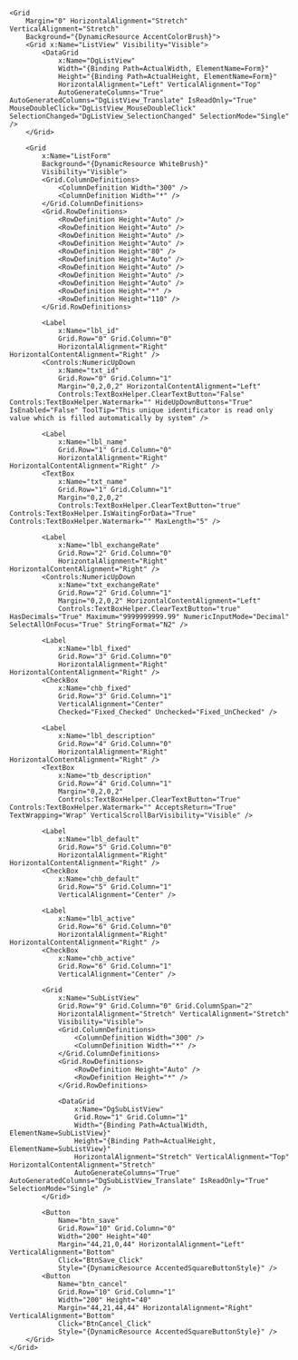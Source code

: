 ﻿<UserControl
    x:Class="EasyITSystemCenter.Pages.TemplateClassListAutoDBTranslationWithSubViewPage"
    xmlns="http://schemas.microsoft.com/winfx/2006/xaml/presentation"
    xmlns:x="http://schemas.microsoft.com/winfx/2006/xaml"
    xmlns:Controls="http://metro.mahapps.com/winfx/xaml/controls"
    xmlns:d="http://schemas.microsoft.com/expression/blend/2008"
    xmlns:local="clr-namespace:EasyITSystemCenter.Pages"
    xmlns:mc="http://schemas.openxmlformats.org/markup-compatibility/2006"
    xmlns:xctk="http://schemas.xceed.com/wpf/xaml/toolkit"
    Name="Form"
    HorizontalAlignment="Stretch"
    VerticalAlignment="Stretch"
    d:DesignHeight="500"
    d:DesignWidth="600"
    Tag="Form"
    mc:Ignorable="d">

    <Grid
        Margin="0" HorizontalAlignment="Stretch" VerticalAlignment="Stretch"
        Background="{DynamicResource AccentColorBrush}">
        <Grid x:Name="ListView" Visibility="Visible">
            <DataGrid
                x:Name="DgListView"
                Width="{Binding Path=ActualWidth, ElementName=Form}"
                Height="{Binding Path=ActualHeight, ElementName=Form}"
                HorizontalAlignment="Left" VerticalAlignment="Top"
                AutoGenerateColumns="True" AutoGeneratedColumns="DgListView_Translate" IsReadOnly="True" MouseDoubleClick="DgListView_MouseDoubleClick" SelectionChanged="DgListView_SelectionChanged" SelectionMode="Single" />
        </Grid>

        <Grid
            x:Name="ListForm"
            Background="{DynamicResource WhiteBrush}"
            Visibility="Visible">
            <Grid.ColumnDefinitions>
                <ColumnDefinition Width="300" />
                <ColumnDefinition Width="*" />
            </Grid.ColumnDefinitions>
            <Grid.RowDefinitions>
                <RowDefinition Height="Auto" />
                <RowDefinition Height="Auto" />
                <RowDefinition Height="Auto" />
                <RowDefinition Height="Auto" />
                <RowDefinition Height="80" />
                <RowDefinition Height="Auto" />
                <RowDefinition Height="Auto" />
                <RowDefinition Height="Auto" />
                <RowDefinition Height="Auto" />
                <RowDefinition Height="*" />
                <RowDefinition Height="110" />
            </Grid.RowDefinitions>

            <Label
                x:Name="lbl_id"
                Grid.Row="0" Grid.Column="0"
                HorizontalAlignment="Right" HorizontalContentAlignment="Right" />
            <Controls:NumericUpDown
                x:Name="txt_id"
                Grid.Row="0" Grid.Column="1"
                Margin="0,2,0,2" HorizontalContentAlignment="Left"
                Controls:TextBoxHelper.ClearTextButton="False" Controls:TextBoxHelper.Watermark="" HideUpDownButtons="True" IsEnabled="False" ToolTip="This unique identificator is read only value which is filled automatically by system" />

            <Label
                x:Name="lbl_name"
                Grid.Row="1" Grid.Column="0"
                HorizontalAlignment="Right" HorizontalContentAlignment="Right" />
            <TextBox
                x:Name="txt_name"
                Grid.Row="1" Grid.Column="1"
                Margin="0,2,0,2"
                Controls:TextBoxHelper.ClearTextButton="true" Controls:TextBoxHelper.IsWaitingForData="True" Controls:TextBoxHelper.Watermark="" MaxLength="5" />

            <Label
                x:Name="lbl_exchangeRate"
                Grid.Row="2" Grid.Column="0"
                HorizontalAlignment="Right" HorizontalContentAlignment="Right" />
            <Controls:NumericUpDown
                x:Name="txt_exchangeRate"
                Grid.Row="2" Grid.Column="1"
                Margin="0,2,0,2" HorizontalContentAlignment="Left"
                Controls:TextBoxHelper.ClearTextButton="true" HasDecimals="True" Maximum="9999999999.99" NumericInputMode="Decimal" SelectAllOnFocus="True" StringFormat="N2" />

            <Label
                x:Name="lbl_fixed"
                Grid.Row="3" Grid.Column="0"
                HorizontalAlignment="Right" HorizontalContentAlignment="Right" />
            <CheckBox
                x:Name="chb_fixed"
                Grid.Row="3" Grid.Column="1"
                VerticalAlignment="Center"
                Checked="Fixed_Checked" Unchecked="Fixed_UnChecked" />

            <Label
                x:Name="lbl_description"
                Grid.Row="4" Grid.Column="0"
                HorizontalAlignment="Right" HorizontalContentAlignment="Right" />
            <TextBox
                x:Name="tb_description"
                Grid.Row="4" Grid.Column="1"
                Margin="0,2,0,2"
                Controls:TextBoxHelper.ClearTextButton="True" Controls:TextBoxHelper.Watermark="" AcceptsReturn="True" TextWrapping="Wrap" VerticalScrollBarVisibility="Visible" />

            <Label
                x:Name="lbl_default"
                Grid.Row="5" Grid.Column="0"
                HorizontalAlignment="Right" HorizontalContentAlignment="Right" />
            <CheckBox
                x:Name="chb_default"
                Grid.Row="5" Grid.Column="1"
                VerticalAlignment="Center" />

            <Label
                x:Name="lbl_active"
                Grid.Row="6" Grid.Column="0"
                HorizontalAlignment="Right" HorizontalContentAlignment="Right" />
            <CheckBox
                x:Name="chb_active"
                Grid.Row="6" Grid.Column="1"
                VerticalAlignment="Center" />

            <Grid
                x:Name="SubListView"
                Grid.Row="9" Grid.Column="0" Grid.ColumnSpan="2"
                HorizontalAlignment="Stretch" VerticalAlignment="Stretch"
                Visibility="Visible">
                <Grid.ColumnDefinitions>
                    <ColumnDefinition Width="300" />
                    <ColumnDefinition Width="*" />
                </Grid.ColumnDefinitions>
                <Grid.RowDefinitions>
                    <RowDefinition Height="Auto" />
                    <RowDefinition Height="*" />
                </Grid.RowDefinitions>

                <DataGrid
                    x:Name="DgSubListView"
                    Grid.Row="1" Grid.Column="1"
                    Width="{Binding Path=ActualWidth, ElementName=SubListView}"
                    Height="{Binding Path=ActualHeight, ElementName=SubListView}"
                    HorizontalAlignment="Stretch" VerticalAlignment="Top" HorizontalContentAlignment="Stretch"
                    AutoGenerateColumns="True" AutoGeneratedColumns="DgSubListView_Translate" IsReadOnly="True" SelectionMode="Single" />
            </Grid>

            <Button
                Name="btn_save"
                Grid.Row="10" Grid.Column="0"
                Width="200" Height="40"
                Margin="44,21,0,44" HorizontalAlignment="Left" VerticalAlignment="Bottom"
                Click="BtnSave_Click"
                Style="{DynamicResource AccentedSquareButtonStyle}" />
            <Button
                Name="btn_cancel"
                Grid.Row="10" Grid.Column="1"
                Width="200" Height="40"
                Margin="44,21,44,44" HorizontalAlignment="Right" VerticalAlignment="Bottom"
                Click="BtnCancel_Click"
                Style="{DynamicResource AccentedSquareButtonStyle}" />
        </Grid>
    </Grid>
</UserControl>